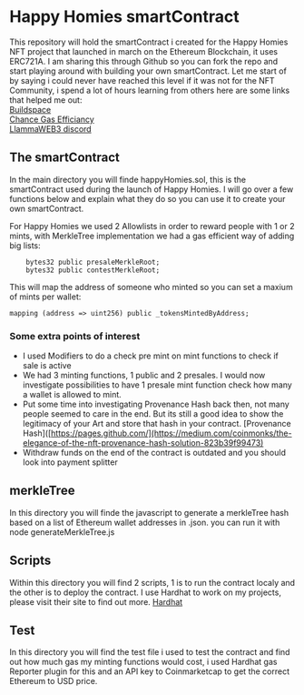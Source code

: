 # Happy Homies smartContract
This repository will hold the smartContract i created for the Happy Homies NFT project that launched in march on the Ethereum Blockchain, it uses ERC721A. I am sharing this through Github so you can fork the repo and start playing around with building your own smartContract. Let me start of by saying i could never have reached this level if it was not for the NFT Community, i spend a lot of hours learning from others here are some links that helped me out:  
[Buildspace](https://buildspace.so)  
[Chance Gas Efficiancy](https://nftchance.medium.com/the-gas-efficient-way-of-building-and-launching-an-erc721-nft-project-for-2022-b3b1dac5f2e1)  
[LlammaWEB3 discord](https://discord.gg/mMSKjHHh3u)  
  
## The smartContract
In the main directory you will finde happyHomies.sol, this is the smartContract used during the launch of Happy Homies. I will go over a few functions below and explain what they do so you can use it to create your own smartContract.  
  
For Happy Homies we used 2 Allowlists in order to reward people with 1 or 2 mints, with MerkleTree implementation we had a gas efficient way of adding big lists:
```
    bytes32 public presaleMerkleRoot;
    bytes32 public contestMerkleRoot;
```
  
This will map the address of someone who minted so you can set a maxium of mints per wallet:
```
mapping (address => uint256) public _tokensMintedByAddress;
````
  
### Some extra points of interest  
- I used Modifiers to do a check pre mint on mint functions to check if sale is active
- We had 3 minting functions, 1 public and 2 presales. I would now investigate possibilities to have 1 presale mint function check how many a wallet is allowed to mint.
- Put some time into investigating Provenance Hash back then, not many people seemed to care in the end. But its still a good idea to show the legitimacy of your Art and store that hash in your contract. [Provenance Hash]([https://pages.github.com/](https://medium.com/coinmonks/the-elegance-of-the-nft-provenance-hash-solution-823b39f99473)
- Withdraw funds on the end of the contract is outdated and you should look into payment splitter

## merkleTree
In this directory you will finde the javascript to generate a merkleTree hash based on a list of Ethereum wallet addresses in .json. you can run it with node generateMerkleTree.js

## Scripts
Within this directory you will find 2 scripts, 1 is to run the contract localy and the other is to deploy the contract. I use Hardhat to work on my projects, please visit their site to find out more. [Hardhat](https://hardhat.org/)  

## Test
In this directory you will find the test file i used to test the contract and find out how much gas my minting functions would cost, i used Hardhat gas Reporter plugin for this and an API key to Coinmarketcap to get the correct Ethereum to USD price.
